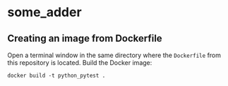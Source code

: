 # some_adder

## Creating an image from Dockerfile

Open a terminal window in the same directory where the `Dockerfile` from this repository is located. Build the Docker image:

```
docker build -t python_pytest .
```
